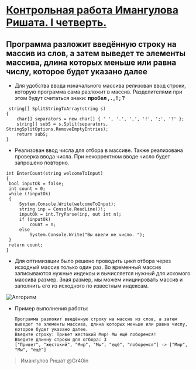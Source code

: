 # <a href="https://github.com/Gr40inGB/FinalQaurterCShapr">Контрольная работа Имангулова Ришата. I четверть.</a>

 ## Программа разложит введённую строку на массив из слов, а затем выведет те элементы массива, длина которых меньше или равна числу, которое будет указано далее

   * Для удобства ввода изначального массива релизован ввод строки, которую программа сама разложит в массив.  Разделителями при этом будут считаться знаки:  **пробел   ,  .  , !  ; ?** 
```
 string[] SplitStringToArray(string s)
{
    char[] separators = new char[] { ' ', '.', ',', '!', ';', '?' };
    string[] subS = s.Split(separators, StringSplitOptions.RemoveEmptyEntries);
    return subS;
}

 ```
   * Реализован ввод числа для отбора в массиве. Также реализована проверка ввода числа. При некорректном вводе число будет запрошено повторно.
   ```
   int EnterCount(string welcomeToInput)
{
    bool inputOk = false;
    int count = 0;
    while (!inputOk)
    {
        System.Console.Write(welcomeToInput);
        string inp = Console.ReadLine()!;
        inputOk = int.TryParse(inp, out int n);
        if (inputOk)
            count = n;
        else
            System.Console.Write("Вы ввели не число. ");
    }
    return count;
}
 ```   
   * Для оптимизации было решено проводить цикл отбора через исходный массив только один раз. Во временный массив записываются нужные индексы и вычисляется нужный для искомого массива размер. Зная размер, мы можем инициировать массив и заполнить его из исходного по известным индексам. 

<image src="Algoritm.png" alt="Алгоритм">

* Пример выполнения работы:
  ```
  Программа разложит введённую строку на массив из слов, а затем выведет те элементы массива, длина которых меньше или равна числу, которое будет указано далее.
  Введите строку: Привет жестокий Мир! Мы ещё поборемся!
  Введите длинну строки для отбора: 3
  ["Привет", "жестокий", "Мир", "Мы", "ещё", "поборемся"] -> ["Мир", "Мы", "ещё"]

> Имангулов Ришат @Gr40in